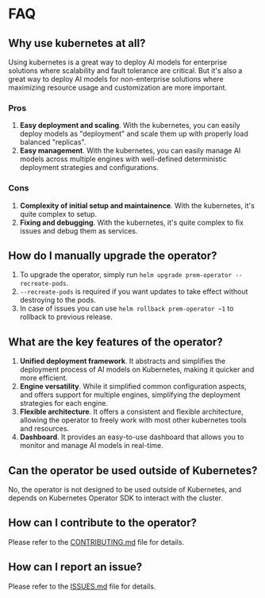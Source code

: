 # FAQ

## Why use kubernetes at all?

Using kubernetes is a great way to deploy AI models for enterprise solutions where scalability and fault tolerance are critical.
But it's also a great way to deploy AI models for non-enterprise solutions where maximizing resource usage and customization are more important.

### Pros

1. **Easy deployment and scaling**. With the kubernetes, you can easily deploy models as "deployment" and scale them up with properly load balanced "replicas".
2. **Easy management**. With the kubernetes, you can easily manage AI models across multiple engines with well-defined deterministic deployment strategies and configurations.

### Cons

1. **Complexity of initial setup and maintainence**. With the kubernetes, it's quite complex to setup.
2. **Fixing and debugging**. With the kubernetes, it's quite complex to fix issues and debug them as services.

## How do I manually upgrade the operator?

1. To upgrade the operator, simply run `helm upgrade prem-operator --recreate-pods`.
2. `--recreate-pods` is required if you want updates to take effect without destroying to the pods.
3. In case of issues you can use `helm rollback prem-operator ~1` to rollback to previous release.

## What are the key features of the operator?

1. **Unified deployment framework**. It abstracts and simplifies the deployment process of AI models on Kubernetes, making it quicker and more efficient.
2. **Engine versatility**. While it simplified common configuration aspects, and offers support for multiple engines, simplifying the deployment strategies for each engine.
3. **Flexible architecture**. It offers a consistent and flexible architecture, allowing the operator to freely work with most other kubernetes tools and resources.
4. **Dashboard**. It provides an easy-to-use dashboard that allows you to monitor and manage AI models in real-time.

## Can the operator be used outside of Kubernetes?

No, the operator is not designed to be used outside of Kubernetes, and depends on Kubernetes Operator SDK to interact with the cluster.

## How can I contribute to the operator?

Please refer to the [CONTRIBUTING.md](docs/contributing.md) file for details.

## How can I report an issue?

Please refer to the [ISSUES.md](docs/issues.md) file for details.
